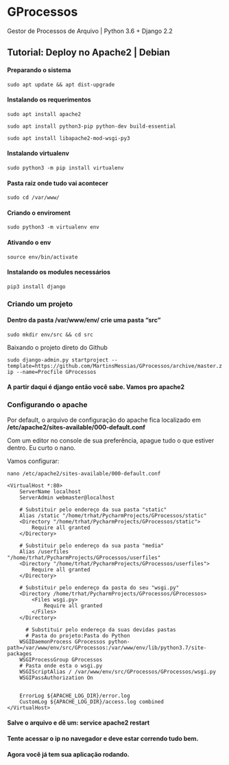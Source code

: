 
# GProcessos
Gestor de Processos de Arquivo | Python 3.6 + Django 2.2


## Tutorial: Deploy no Apache2 | Debian

#### Preparando o sistema

`sudo apt update && apt dist-upgrade`

#### Instalando os requerimentos

`sudo apt install apache2`

`sudo apt install python3-pip python-dev build-essential`

`sudo apt install libapache2-mod-wsgi-py3`

#### Instalando virtualenv

`sudo python3 -m pip install virtualenv`

#### Pasta raiz onde tudo vai acontecer

`sudo cd /var/www/`

#### Criando o enviroment

`sudo python3 -m virtualenv env` 

#### Ativando o env

`source env/bin/activate`

#### Instalando os modules necessários

`pip3 install django`

### Criando um projeto
#### Dentro da pasta /var/www/env/ crie uma pasta “src”

`sudo mkdir env/src && cd src`

Baixando o projeto direto do Github

`sudo django-admin.py startproject --template=https://github.com/MartinsMessias/GProcessos/archive/master.zip --name=Procfile GProcessos`

#### A partir daqui é django então você sabe. Vamos pro apache2

### Configurando o apache

Por default, o arquivo de configuração do apache fica localizado em
**/etc/apache2/sites-available/000-default.conf**

Com um editor no console de sua preferência, apague tudo o que estiver dentro.
Eu curto o nano.

Vamos configurar:

`nano /etc/apache2/sites-available/000-default.conf`

    <VirtualHost *:80>  
	    ServerName localhost  
	    ServerAdmin webmaster@localhost  
      
	    # Substituir pelo endereço da sua pasta "static"
	    Alias /static "/home/trhat/PycharmProjects/GProcessos/static"  
	    <Directory "/home/trhat/PycharmProjects/GProcessos/static">  
		    Require all granted  
	    </Directory>  
	      
	    # Substituir pelo endereço da sua pasta "media"
	    Alias /userfiles "/home/trhat/PycharmProjects/GProcessos/userfiles"  
	    <Directory "/home/trhat/PycharmProjects/GProcessos/userfiles">  
		    Require all granted  
	    </Directory>  
	      
	    # Substituir pelo endereço da pasta do seu "wsgi.py"
	    <Directory /home/trhat/PycharmProjects/GProcessos/GProcessos>  
		    <Files wsgi.py>  
			    Require all granted  
		    </Files>  
	    </Directory>  
	      
	      # Substituir pelo endereço da suas devidas pastas
	      # Pasta do projeto:Pasta do Python
	    WSGIDaemonProcess GProcessos python-path=/var/www/env/src/GProcessos:/var/www/env/lib/python3.7/site-packages  
	    WSGIProcessGroup GProcessos  
	    # Pasta onde esta o wsgi.py
	    WSGIScriptAlias / /var/www/env/src/GProcessos/GProcessos/wsgi.py  
	    WSGIPassAuthorization On  
	      
	      
	    ErrorLog ${APACHE_LOG_DIR}/error.log  
	    CustomLog ${APACHE_LOG_DIR}/access.log combined  
    </VirtualHost>


#### Salve o arquivo e dê um: service apache2 restart
#### Tente acessar o ip no navegador e deve estar correndo tudo bem.
#### Agora você já tem sua aplicação rodando.
